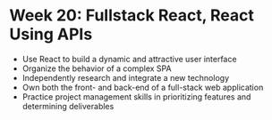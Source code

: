 # Week 20: Fullstack React, React Using APIs
- Use React to build a dynamic and attractive user interface
- Organize the behavior of a complex SPA
- Independently research and integrate a new technology
- Own both the front- and back-end of a full-stack web application
- Practice project management skills in prioritizing features and determining deliverables
